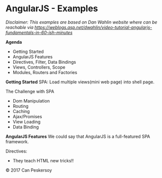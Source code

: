 # AngularJS - Examples
_Disclaimer: This examples are based on Dan Wahlin website where can be reachable via https://weblogs.asp.net/dwahlin/video-tutorial-angularjs-fundamentals-in-60-ish-minutes_


**Agenda**
- Getting Started
- AngularJS Features
- Directives, Filter, Data Bindings
- Views, Controllers, Scope
- Modules, Routers and Factories

**Getting Started**
SPA: Load multiple views(mini web page) into shell page.

The Challenge with SPA
- Dom Manipulation 
- Routing
- Caching
- Ajax/Promises
- View Loading
- Data Binding

**AngularJS Features**
We could say that AngularJS is a full-featured SPA framework.

Directives:
- They teach HTML new tricks!!

© 2017 Can Peskersoy